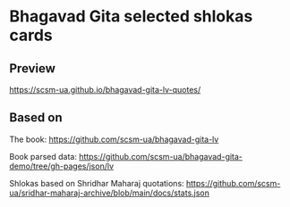 # Bhagavad Gita selected shlokas cards

## Preview

https://scsm-ua.github.io/bhagavad-gita-lv-quotes/

## Based on

The book: https://github.com/scsm-ua/bhagavad-gita-lv

Book parsed data: https://github.com/scsm-ua/bhagavad-gita-demo/tree/gh-pages/json/lv

Shlokas based on Shridhar Maharaj quotations: https://github.com/scsm-ua/sridhar-maharaj-archive/blob/main/docs/stats.json
